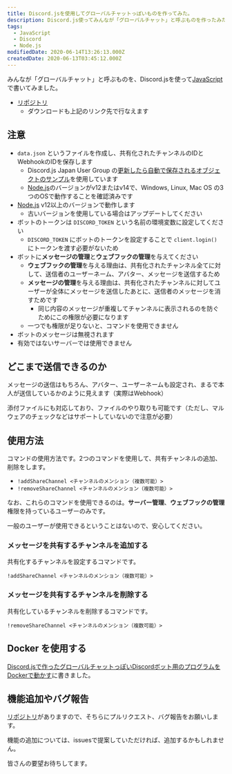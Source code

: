 ```yaml
---
title: Discord.jsを使用してグローバルチャットっぽいものを作ってみた。
description: Discord.js使ってみんなが「グローバルチャット」と呼ぶものを作ったみた。
tags:
  - JavaScript
  - Discord
  - Node.js
modifiedDate: 2020-06-14T13:26:13.000Z
createdDate: 2020-06-13T03:45:12.000Z
---
```


みんなが「グローバルチャット」と呼ぶものを、Discord.jsを使って[JavaScript](/tags/javascript)で書いてみました。

- [リポジトリ](https://github.com/InkoHX/share-chat-webhook-discordjs)
  - ダウンロードも上記のリンク先で行なえます

## 注意

- `data.json` というファイルを作成し、共有化されたチャンネルのIDとWebhookのIDを保存します
  - Discord.js Japan User Group の[更新したら自動で保存されるオブジェクトのサンプル](https://scrapbox.io/discordjs-japan/更新したら自動で保存されるオブジェクトのサンプル)を使用しています
  - [Node.js](/tags/nodejs)のバージョンがv12またはv14で、Windows, Linux, Mac OS の3つのOSで動作することを確認済みです
- [Node.js](/tags/nodejs) v12以上のバージョンで動作します
  - 古いバージョンを使用している場合はアップデートしてください
- ボットのトークンは `DISCORD_TOKEN` という名前の環境変数に設定してください
  - `DISCORD_TOKEN` にボットのトークンを設定することで `client.login()` にトークンを渡す必要がないため
- ボットに**メッセージの管理**と**ウェブフックの管理**を与えてください
  - **ウェブフックの管理**を与える理由は、共有化されたチャンネル全てに対して、送信者のユーザーネーム、アバター、メッセージを送信するため
  - **メッセージの管理**を与える理由は、共有化されたチャンネルに対してユーザーが全体にメッセージを送信したあとに、送信者のメッセージを消すためです
    - 同じ内容のメッセージが重複してチャンネルに表示されるのを防ぐためにこの権限が必要になります
  - 一つでも権限が足りないと、コマンドを使用できません
- ボットのメッセージは無視されます
- 有効ではないサーバーでは使用できません

## どこまで送信できるのか

メッセージの送信はもちろん、アバター、ユーザーネームも設定され、まるで本人が送信しているかのように見えます（実際はWebhook）

添付ファイルにも対応しており、ファイルのやり取りも可能です（ただし、マルウェアのチェックなどはサポートしていないので注意が必要）

## 使用方法

コマンドの使用方法です。2つのコマンドを使用して、共有チャンネルの追加、削除をします。

- `!addShareChannel <チャンネルのメンション（複数可能）>`
- `!removeShareChannel <チャンネルのメンション（複数可能）>`

なお、これらのコマンドを使用できるのは。**サーバー管理**、**ウェブフックの管理**権限を持っているユーザーのみです。

一般のユーザーが使用できるということはないので、安心してください。

### メッセージを共有するチャンネルを追加する

共有化するチャンネルを設定するコマンドです。

```
!addShareChannel <チャンネルのメンション（複数可能）>
```

### メッセージを共有するチャンネルを削除する

共有化しているチャンネルを削除するコマンドです。

```
!removeShareChannel <チャンネルのメンション（複数可能）>
```

## Docker を使用する

[Discord.jsで作ったグローバルチャットっぽいDiscordボット用のプログラムをDockerで動かす](/posts/ffa4a23742559f408ba857f32eaf9e8b)に書きました。

## 機能追加やバグ報告

[リポジトリ](https://github.com/InkoHX/share-chat-webhook-discordjs)がありますので、そちらにプルリクエスト、バグ報告をお願いします。

機能の追加については、issuesで提案していただければ、追加するかもしれません。

皆さんの要望お待ちしてます。
